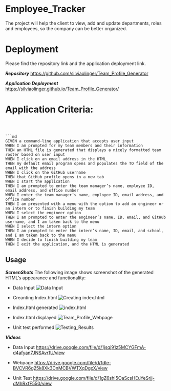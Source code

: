 # Employee_Tracker
The project will help the client to view, add and update departments, roles and employees, so the company can be better organized.
 

# Deployment
Please find the repository link and the application deployment link.

***Repository***
https://github.com/silviaolinger/Team_Profile_Generator

***Application Deployment***
https://silviaolinger.github.io/Team_Profile_Generator/

# Application Criteria:
```



```md
GIVEN a command-line application that accepts user input
WHEN I am prompted for my team members and their information
THEN an HTML file is generated that displays a nicely formatted team roster based on user input
WHEN I click on an email address in the HTML
THEN my default email program opens and populates the TO field of the email with the address
WHEN I click on the GitHub username
THEN that GitHub profile opens in a new tab
WHEN I start the application
THEN I am prompted to enter the team manager’s name, employee ID, email address, and office number
WHEN I enter the team manager’s name, employee ID, email address, and office number
THEN I am presented with a menu with the option to add an engineer or an intern or to finish building my team
WHEN I select the engineer option
THEN I am prompted to enter the engineer’s name, ID, email, and GitHub username, and I am taken back to the menu
WHEN I select the intern option
THEN I am prompted to enter the intern’s name, ID, email, and school, and I am taken back to the menu
WHEN I decide to finish building my team
THEN I exit the application, and the HTML is generated
```

## Usage
***ScreenShots***
The following image shows screenshot of the generated HTML’s appearance and functionality:
- Data Input
![Data Input](./assets/images/Node_Input_Prompt.png)

- Creanting Index.html
![Creating index.html](./assets/images/command_creatTeam_index.html.png)

- Index.html generated
![index.html](./assets/images/index_html_generated.png)

- Index.html displayed
![Team_Profile_Webpage](./assets/images/team_page_generated.png)

- Unit test performed
![Testing_Results](./assets/images/Screenshot%202022-12-06%20190315.png)

***Videos***
 - Data Input
https://drive.google.com/file/d/1jsqj91z5MCYGFmA-d4afyan7JNSAvr1U/view

- Webpage
https://drive.google.com/file/d/1dIe-BVCVR6g25k8Xk3DnMCBVWTXqDgxX/view

- Unit Test
https://drive.google.com/file/d/1gZ6shI5OaScsHEuYeSrjj-dMhRxfF550/view
